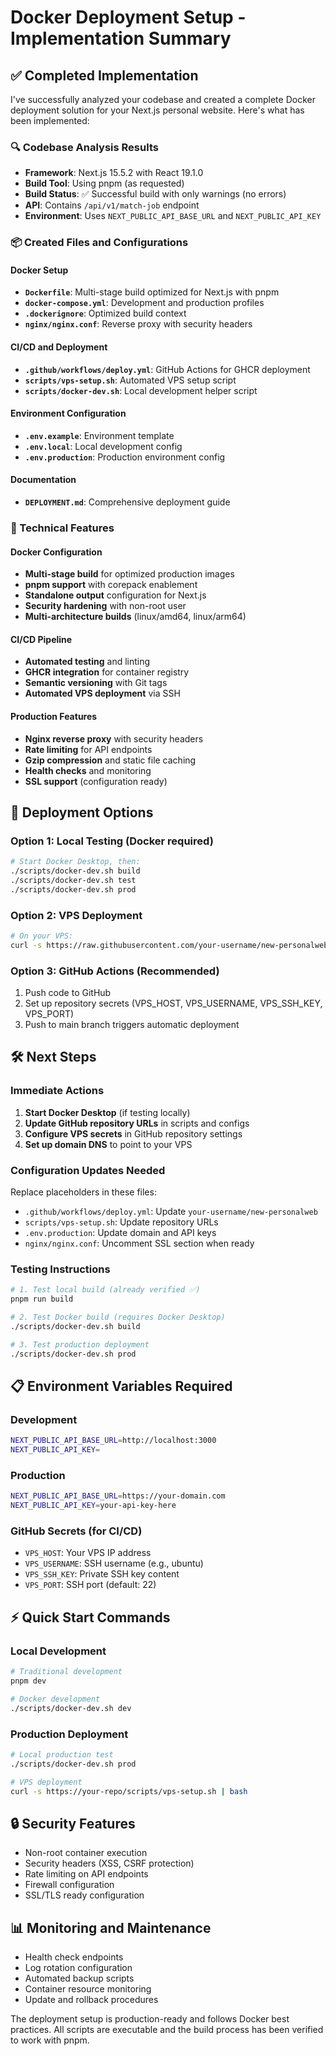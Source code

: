 # Docker Deployment Setup - Implementation Summary

## ✅ Completed Implementation

I've successfully analyzed your codebase and created a complete Docker deployment solution for your Next.js personal website. Here's what has been implemented:

### 🔍 Codebase Analysis Results
- **Framework**: Next.js 15.5.2 with React 19.1.0
- **Build Tool**: Using pnpm (as requested)
- **Build Status**: ✅ Successful build with only warnings (no errors)
- **API**: Contains `/api/v1/match-job` endpoint
- **Environment**: Uses `NEXT_PUBLIC_API_BASE_URL` and `NEXT_PUBLIC_API_KEY`

### 📦 Created Files and Configurations

#### Docker Setup
- **`Dockerfile`**: Multi-stage build optimized for Next.js with pnpm
- **`docker-compose.yml`**: Development and production profiles
- **`.dockerignore`**: Optimized build context
- **`nginx/nginx.conf`**: Reverse proxy with security headers

#### CI/CD and Deployment
- **`.github/workflows/deploy.yml`**: GitHub Actions for GHCR deployment
- **`scripts/vps-setup.sh`**: Automated VPS setup script
- **`scripts/docker-dev.sh`**: Local development helper script

#### Environment Configuration
- **`.env.example`**: Environment template
- **`.env.local`**: Local development config
- **`.env.production`**: Production environment config

#### Documentation
- **`DEPLOYMENT.md`**: Comprehensive deployment guide

### 🔧 Technical Features

#### Docker Configuration
- **Multi-stage build** for optimized production images
- **pnpm support** with corepack enablement
- **Standalone output** configuration for Next.js
- **Security hardening** with non-root user
- **Multi-architecture builds** (linux/amd64, linux/arm64)

#### CI/CD Pipeline
- **Automated testing** and linting
- **GHCR integration** for container registry
- **Semantic versioning** with Git tags
- **Automated VPS deployment** via SSH

#### Production Features
- **Nginx reverse proxy** with security headers
- **Rate limiting** for API endpoints
- **Gzip compression** and static file caching
- **Health checks** and monitoring
- **SSL support** (configuration ready)

## 🚀 Deployment Options

### Option 1: Local Testing (Docker required)
```bash
# Start Docker Desktop, then:
./scripts/docker-dev.sh build
./scripts/docker-dev.sh test
./scripts/docker-dev.sh prod
```

### Option 2: VPS Deployment
```bash
# On your VPS:
curl -s https://raw.githubusercontent.com/your-username/new-personalweb/main/scripts/vps-setup.sh | bash
```

### Option 3: GitHub Actions (Recommended)
1. Push code to GitHub
2. Set up repository secrets (VPS_HOST, VPS_USERNAME, VPS_SSH_KEY, VPS_PORT)
3. Push to main branch triggers automatic deployment

## 🛠️ Next Steps

### Immediate Actions
1. **Start Docker Desktop** (if testing locally)
2. **Update GitHub repository URLs** in scripts and configs
3. **Configure VPS secrets** in GitHub repository settings
4. **Set up domain DNS** to point to your VPS

### Configuration Updates Needed
Replace placeholders in these files:
- `.github/workflows/deploy.yml`: Update `your-username/new-personalweb`
- `scripts/vps-setup.sh`: Update repository URLs
- `.env.production`: Update domain and API keys
- `nginx/nginx.conf`: Uncomment SSL section when ready

### Testing Instructions
```bash
# 1. Test local build (already verified ✅)
pnpm run build

# 2. Test Docker build (requires Docker Desktop)
./scripts/docker-dev.sh build

# 3. Test production deployment
./scripts/docker-dev.sh prod
```

## 📋 Environment Variables Required

### Development
```bash
NEXT_PUBLIC_API_BASE_URL=http://localhost:3000
NEXT_PUBLIC_API_KEY=
```

### Production
```bash
NEXT_PUBLIC_API_BASE_URL=https://your-domain.com
NEXT_PUBLIC_API_KEY=your-api-key-here
```

### GitHub Secrets (for CI/CD)
- `VPS_HOST`: Your VPS IP address
- `VPS_USERNAME`: SSH username (e.g., ubuntu)
- `VPS_SSH_KEY`: Private SSH key content
- `VPS_PORT`: SSH port (default: 22)

## ⚡ Quick Start Commands

### Local Development
```bash
# Traditional development
pnpm dev

# Docker development
./scripts/docker-dev.sh dev
```

### Production Deployment
```bash
# Local production test
./scripts/docker-dev.sh prod

# VPS deployment
curl -s https://your-repo/scripts/vps-setup.sh | bash
```

## 🔒 Security Features
- Non-root container execution
- Security headers (XSS, CSRF protection)
- Rate limiting on API endpoints
- Firewall configuration
- SSL/TLS ready configuration

## 📊 Monitoring and Maintenance
- Health check endpoints
- Log rotation configuration
- Automated backup scripts
- Container resource monitoring
- Update and rollback procedures

The deployment setup is production-ready and follows Docker best practices. All scripts are executable and the build process has been verified to work with pnpm.